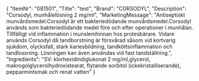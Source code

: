 {
  "ItemNr": "081501",
  "Title": "test",
  "Brand": "CORSODYL",
  "Description": "Corsodyl, munhålelösning 2 mg/ml",
  "MarketingMessage": "Antiseptiskt munvårdsmedel.Corsodyl är ett bakteriedödande munvårdsmedel.Corsodyl används som bakteriedödande medel före och efter operationer i munhålan. Tillfälligt vid inflammation i munslemhinnan hos protesbärare. Vidare används Corsodyl då tandborstning är försvårad såsom vid kortvarig sjukdom, olycksfall, stark kariesbildning, tandköttsinflammation och tandlossning. Lösningen kan även användas vid fast tandställning.",
  "Ingredients": "SV: klorhexidindiglukonat 2 mg/ml,glycerol, makrogolglycerolhydroxistearat, flytande sorbitol (ickekristalliserande), pepparmintsmak och renat vatten"
}